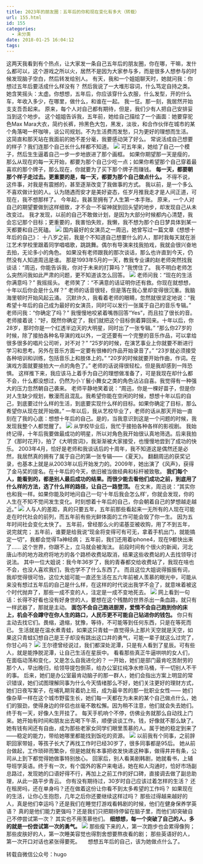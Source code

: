 ```yaml
---
title: 2023年的朋友圈：五年后的你和现在变化有多大（转载）
url: 155.html
id: 155
categories:
  - 未分类
date: 2018-01-25 16:04:12
tags:
---
```


这两天我看到有个热点，让大家发一条自己五年后的朋友圈，你在哪，干嘛，发什么都可以，这个游戏之所以火，居然不是因为大家参与多，而是很多人想参与的时候发现脑子空白，然后转发给别人。 有天，我和一个姐姐聊天时，她就问我：你想过五年后要活成什么样没有？ 然后我说了一大堆形容词，什么笃定自持之类。 她含笑摇头：太虚。你想想，五年后，你应该穿什么衣服，什么发型，开的什么车，年收入多少，在哪里，做什么，和谁在一起。 我一怔。那一刻，我居然开始支支吾吾起来。 原来，每个人对自己都有期待，但是，我们少有人把自己安排妥当到这个地步。 这个姐姐告诉我，五年前，她给自己描绘了一个画面：她要穿驼色Max Mara大衣，简约长裤，拎黑色大包，黑发，淡妆，和合作伙伴在城市的某个角落喝一杯咖啡，谈公司规划。不为生活费而发愁，只为更好的理想而生活。 这简直和那天站在我面前的她不差分毫，我要感动哭了好么。 常说活成自己想要的样子？我们连那个自己长什么样都不知道。 ![](https://mmbiz.qpic.cn/mmbiz_png/JicllfJ31xoxJjCO4yRicz4kic1B2sxs0gfkhPgqKTYUIur2WeWa96VmqFGC2PhPHL3diaPjL7h6j28WOfwFhD1HGQ/640?wx_fmt=gif&tp=webp&wxfrom=5&wx_lazy=1) 可五年来，她给了自己一个模子，然后生生逼着自己一步一步地嵌进了那个画框。 如果你期望那一天是瘦的，那么从现在的每一天开始，都要为那个自己少吃一点；如果你希望那个自己穿着最喜欢的那个牌子，那么现在，你就要为了买下那个牌子而赚钱。 **每一天，都要朝那个样子走过去。更重要的是，每一天，都要为那个自己做点什么。** 不得不说，这件事，对我是有震撼的，甚至逐渐改变了我做事的方式。 我以前，是一个多么不喜欢做计划的人。认为随遇而安才是美好姿态，任岁月推我走才是人间正道，可现在，我不想那样了。 今年起，我甚至拥有了人生第一本手账。 原来，一个人对自己的期望要做到这样细致，才不会一不留神就到回头望的地步，却发现自己从未改变过。 我才发现，以前的自己不敢做计划，是因为大部分时候都内心清楚，我会忘记那个目标；更重要的，我害怕失败，我懒，我不想为那个白日梦具体到某一天都要和自己死磕。 ![](https://mmbiz.qpic.cn/mmbiz_png/JicllfJ31xoxMVibFVHhQBTRcD8CkuVjC9EtNT4hXVMhe1uT8jAicGyzXB4RNQncY34DyabgRfeDc4hfSpSI8DCgA/640?wx_fmt=gif&tp=webp&wxfrom=5&wx_lazy=1) 国内最好的女演员之一周迅，她曾写过一篇文章《想想十年后的自己》： 十八岁之前，我是个不知道自己想要什么的人，那时我每天就在浙江艺术学校里跟着同学唱唱歌，跳跳舞。偶尔有导演来找我拍戏，我就会很兴奋地去拍，无论多小的角色。 如果没有老师跟我的那次谈话，那么也许直到今天，仍然没有人知道周迅是谁。 那是1993年5月的一天，教我专业课的赵老师突然找我谈话：“周迅，你能告诉我，你对于未来的打算吗？”我愣住了。 我不明白老师怎么突然问我如此严肃的问题，更不知道该怎么回答。 ![](https://mmbiz.qpic.cn/mmbiz_png/JicllfJ31xoxJjCO4yRicz4kic1B2sxs0gfhm3SruiamHrwksepjuppricbOo3Uo1C7Xj5ibmgPWzh9KLHUv2no2kJNA/640?wx_fmt=gif&tp=webp&wxfrom=5&wx_lazy=1) 老师问我：“现在的生活你满意吗？” 我摇摇头。 老师笑了：“不满意的话证明你还有救。你现在就想想，十年以后你会是什么样？” 老师的话音很轻，但是落在我心里却变得很沉重。我脑海里顿时开始风起云涌。 沉默许久，我看着老师的眼睛，忽然就很坚定地说：“我希望十年后的自己成为最好的女演员，同时可以发行一张属于自己的音乐专辑。” 老师问我：“你确定了吗？” 我慢慢地咬紧着嘴唇回答“Yes”，而且拉了很长的音。 老师接着说：“好，既然你确定了，我们就把这个目标倒着算回来。十年以后，你28岁，那时你是一个红透半边天的大明星，同时出了一张专辑。” “那么你27岁的时候，除了接拍各种名导演的戏以外，一定还要有一个完整的音乐作品，可以拿给很多很多的唱片公司听，对不对？” “25岁的时候，在演艺事业上你就要不断进行学习和思考。另外在音乐方面一定要有很棒的作品开始录音了。” “23岁就必须接受各种培训和训练，包括音乐上和肢体上的。” “20岁的时候就要开始作曲，作词。在演戏方面就要接拍大一点的角色了。” 老师的话说得很轻松，但是我却感到一阵恐惧。 这样推下来，我应该马上着手为自己的理想做准备了，可是我现在却什么都不会，什么都没想过，仍然为小丫鬟小舞女之类的角色沾沾自喜。我觉得有一种强大的压力忽然朝自己袭来。 老师平静地笑着说：“周迅，你是一棵好苗子，但是你对人生缺少规划，散漫而且混乱。我希望你能在空闲的时候，想想十年以后的自己，到底要过什么样的生活，到底要实现什么样的目标。如果你确定了目标，那么希望你从现在就开始做。” 一年以后，我从艺校毕业了，老师的话从那天开始一直刻在了我的心底：想想十年后的自己。是的，当我意识到这是一个问题的时候，我发现我整个人都觉醒了。 ![](https://mmbiz.qpic.cn/mmbiz_png/JicllfJ31xoxJjCO4yRicz4kic1B2sxs0gf585lmqW3e8r3HsSic7NfQJ9DDcicS37MdYN9StSm0JwBeB5iaHS7icHnHA/640?wx_fmt=gif&tp=webp&wxfrom=5&wx_lazy=1) 从学校毕业后，我忙于接拍各种各样的影视剧。 我始终记得，十年后我要做最成功的明星，所以对角色我开始很认真地筛选。后来我拍了《那时花开》，拍了《大明宫词》，我渐渐被大家接受，也慢慢地尝到了成功的快乐。 2003年4月，恰好是老师和我谈话后的十周年，我不知道这是偶然还是必然，我居然真的拥有了属于自己的第一张专辑——《夏天》。 翻翻周迅的获奖记录，也基本上就是从2003年以后开始发力的。2009年，她出演了《风声》，获得了金马奖的提名。在十年后的今天，依旧被当做经典和标杆被致敬。 **我们每个人，能看到的，都是别人最后成功的结果。而很少能去看他们成功之前，到底用了什么样的方法，选了什么样的路径，让自己一路登顶。** 在文末，周迅说：“其实你也和我一样。如果你能及时地问自己一句‘十年后我会怎么样’，你就会发现，你的人生在不知不觉间发生变化。时刻想着十年后的自己，你会朝着自己的梦想越走越近。” ![](https://mmbiz.qpic.cn/mmbiz_png/JicllfJ31xoxMVibFVHhQBTRcD8CkuVjC9c4FfkUxenXc2kVvLNEiavgdttzUfVNiaMoCHLCWlwCcnun93A64DrhYA/640?wx_fmt=gif&tp=webp&wxfrom=5&wx_lazy=1) 人与人的差距，真的只要五年，五年前那些看起来一无所有的人现在可能走在时代社会的前列，而五年前有些光鲜体面的工作可能会毁了你一生。 因为五年时间社会变化太快了。 五年前，曾经那么火的诺基亚被收购，用了不到五年，说完就完； 五年前，谁要是给我说“现金将变得可有可无，拿着手机出门，就能搞定一切”，我都会觉得Ta神经病； 五年前，我们还用着iphone4，现在9都快出来了…… 这个世界，你跟不上，立马就会被淘汰。 前段时间有个很火的新闻，河北唐山市的地方政府将地方的各个路桥收费站取消，结果这些收费站的人去找领导讨说法。 其中一位大姐说：我今年36岁了，我的青春都交给收费站了，我现在啥也不会，也没人喜欢我们，我也学不了什么东西了。 而且这位大姐说得振振有词，我却觉得很可怕，这位大姐可能一直还生活在五六年前被人羡慕的眼光中，可能从来没有想过五年后的自己是什么样，在这样的时代说出我学不会了，就意味着被这个时代抛弃了，那些一成不变的人，注定是一成不变地死去。 ![](https://mmbiz.qpic.cn/mmbiz_png/JicllfJ31xoxJjCO4yRicz4kic1B2sxs0gfCuHuecBpRULPan8Zd7XfYwC7x7xoG8asufFHvlLL7K3liaiaTicbYxyGw/640?wx_fmt=gif&tp=webp&wxfrom=5&wx_lazy=1) 网上看到一句话：长得不好看也没有好身世的人，要想在这个残酷的世界杀出一条血路，就只有一样武器了，那就是主动。 **面包不会自己跑进厨房，爱情不会自己跑到你的床上，机会不会蹲守在你人生的路口，人民币更不可能自己钻进你的钱包。** 你只有主动去找它们。畏缩，退缩，犹豫，等待，不可能等到任何东西，只是在等死而已。 生活就是在温水煮青蛙，如果这只青蛙一直觉得头上那片天空就是天空，如果这只青蛙幻想自己是王子却没有跳出这口井的勇气，可能一辈子就这么过完了，你甘心吗？ ![](https://mmbiz.qpic.cn/mmbiz_png/JicllfJ31xoxMVibFVHhQBTRcD8CkuVjC9GONibSia8Js0m3EbT2VVsy0aAHbibw49ov8d6xYz5hMQadc8MDskRwqog/640?wx_fmt=png&tp=webp&wxfrom=5&wx_lazy=1) 王尔德曾经说过，我们都深处泥潭，只是有人看到了星辰。可有些人，就是能挣脱泥潭，让自己生活在星辰中。 看看那些真正牛逼哄哄的女人们，在面临动荡和变化，又是怎么自我进化的？ 一开始，她们是部门最肯吃苦耐劳的那个人，早出晚归，给领导提包倒茶，给办公室扛纯净水修马桶，干一切别人不干的事。 后来，她们是办公室最肯动脑子的那一群人，她们会指出方案上明显的常识错误，她们试图理解同事为什么今天情绪那么不好，她们关注更好的理财方式，她们日夜写案子，在哺乳期背着奶上班，成为最辛苦的那一批职业女性—— 她们像杂草一样在这个城市野蛮生长，她们每一天都在为未来的某个自己做点什么，她们的狠劲，使得身边的伴侣也丝毫不敢松懈。因为稍不注意，他们就会失去她们。 终于有一天，好像人生开挂了。 每天手机响个不停，仿佛业务就那么自动找上门来。她开始有时间和朋友出去喝下午茶，顺便谈谈工作。钱，好像就不那么缺了。 她有钱有闲还有自由，成为那些老家女同学们眼里羡慕的人。属于她的稳定到来了——稳定的能力，带给她哪里都能找到饭吃的资源。 ![](https://mmbiz.qpic.cn/mmbiz_png/JicllfJ31xoxJjCO4yRicz4kic1B2sxs0gfSOo7Grl6hlCOEI9MicpN7l2Yicozd2Xc2K8RIlXDurDxBod4t63r6woA/640?wx_fmt=gif&tp=webp&wxfrom=5&wx_lazy=1) 以前我有个同事，之前辞职回家带娃，等孩子长大了再找工作时已经30岁了，很多同事都是95后。 她从前台做起，工作琐碎而繁杂，但是她就有本事把收发快递这种事，做得井井有条，公司从上到下都觉得她做事特别放心。 回家后，别人看美剧韩剧，她就看书，上辅导班学英语。终于有一次，有个国外的客户来电话，她在和人沟通时，恰好市场副总路过，发现她的口语好得不行，再加上之前工作的好口碑，直接调去做了副总助理，从此一路平步青云。 你有没有期待过，30岁时自己应该过着怎样的生活？ 还在租房吗，还在单身吗？还在做着这份让你看不到太多希望的工作吗？ 如果现在的生活，让你心生抱怨，几年之后你还要继续这样过吗？ 那些过得越来越好的人，真是他们幸运吗？还是我们在睡觉打游戏看韩剧的时候，他们在健身保养学英语？ 真的是他们能力更强吗？还是我们只把期待停留在脑子里，而他们却突破自己不停尝试第一次？ 其实也不用羡慕他们。 **细想想，每一个突破了自己的人，多的就是一份尝试第一次的勇气。** ![](https://mmbiz.qpic.cn/mmbiz_png/JicllfJ31xoxJjCO4yRicz4kic1B2sxs0gfaaEgZ7mSPAS7v1dDqHlj0ZPo97nGcC7kDH4HIUbaJ33RqderVMicDaQ/640?wx_fmt=gif&tp=webp&wxfrom=5&wx_lazy=1) 那些瘦下来的人，第一次跑步也会累得像狗； 那些皮肤好的人，第一次睡美容觉也得割舍想要熬夜看的剧； 那些英语好的人，第一次开口对话也紧张得要死。     想想五年后的自己，该为她做点什么了。   

转载自微信公众号：hugo